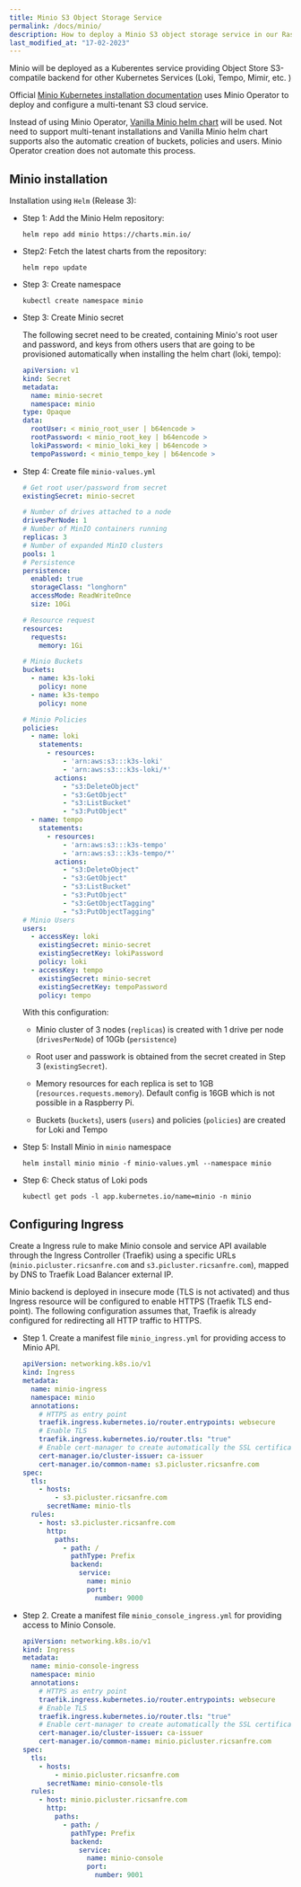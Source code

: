 ```yaml
---
title: Minio S3 Object Storage Service
permalink: /docs/minio/
description: How to deploy a Minio S3 object storage service in our Raspberry Pi Kubernetes Cluster.
last_modified_at: "17-02-2023"
---
```


Minio will be deployed as a Kuberentes service providing Object Store S3-compatile backend for other Kubernetes Services (Loki, Tempo, Mimir, etc. )

Official [Minio Kubernetes installation documentation](https://min.io/docs/minio/kubernetes/upstream/index.html) uses Minio Operator to deploy and configure a multi-tenant S3 cloud service.

Instead of using Minio Operator, [Vanilla Minio helm chart](https://github.com/minio/minio/tree/master/helm/minio) will be used. Not need to support multi-tenant installations and Vanilla Minio helm chart supports also the automatic creation of buckets, policies and users. Minio Operator creation does not automate this process.


## Minio installation


Installation using `Helm` (Release 3):

- Step 1: Add the Minio Helm repository:

  ```shell
  helm repo add minio https://charts.min.io/
  ```
- Step2: Fetch the latest charts from the repository:

  ```shell
  helm repo update
  ```
- Step 3: Create namespace

  ```shell
  kubectl create namespace minio
  ```

- Step 3: Create Minio secret


  The following secret need to be created, containing Minio's root user and password, and keys from others users that are going to be provisioned automatically when installing the helm chart (loki, tempo):
  ```yml
  apiVersion: v1
  kind: Secret
  metadata:
    name: minio-secret
    namespace: minio
  type: Opaque
  data:
    rootUser: < minio_root_user | b64encode >
    rootPassword: < minio_root_key | b64encode >
    lokiPassword: < minio_loki_key | b64encode >
    tempoPassword: < minio_tempo_key | b64encode >
  ```


- Step 4: Create file `minio-values.yml`

  ```yml
  # Get root user/password from secret
  existingSecret: minio-secret

  # Number of drives attached to a node
  drivesPerNode: 1
  # Number of MinIO containers running
  replicas: 3
  # Number of expanded MinIO clusters
  pools: 1
  # Persistence
  persistence:
    enabled: true
    storageClass: "longhorn"
    accessMode: ReadWriteOnce
    size: 10Gi

  # Resource request
  resources:
    requests:
      memory: 1Gi

  # Minio Buckets
  buckets:
    - name: k3s-loki
      policy: none
    - name: k3s-tempo
      policy: none

  # Minio Policies
  policies:
    - name: loki
      statements:
        - resources:
            - 'arn:aws:s3:::k3s-loki'
            - 'arn:aws:s3:::k3s-loki/*'
          actions:
            - "s3:DeleteObject"
            - "s3:GetObject"
            - "s3:ListBucket"
            - "s3:PutObject"
    - name: tempo
      statements:
        - resources:
            - 'arn:aws:s3:::k3s-tempo'
            - 'arn:aws:s3:::k3s-tempo/*'
          actions:
            - "s3:DeleteObject"
            - "s3:GetObject"
            - "s3:ListBucket"
            - "s3:PutObject"
            - "s3:GetObjectTagging"
            - "s3:PutObjectTagging"
  # Minio Users
  users:
    - accessKey: loki
      existingSecret: minio-secret
      existingSecretKey: lokiPassword
      policy: loki
    - accessKey: tempo
      existingSecret: minio-secret
      existingSecretKey: tempoPassword
      policy: tempo
  ```

  With this configuration:

  - Minio cluster of 3 nodes (`replicas`) is created with 1 drive per node (`drivesPerNode`) of 10Gb (`persistence`)

  - Root user and passwork is obtained from the secret created in Step 3 (`existingSecret`).

  - Memory resources for each replica is set to 1GB (`resources.requests.memory`). Default config is 16GB which is not possible in a Raspberry Pi.

  - Buckets (`buckets`), users (`users`) and policies (`policies`) are created for Loki and Tempo

- Step 5: Install Minio in `minio` namespace
  ```shell
  helm install minio minio -f minio-values.yml --namespace minio
  ```
- Step 6: Check status of Loki pods
  ```shell
  kubectl get pods -l app.kubernetes.io/name=minio -n minio
  ```


## Configuring Ingress

Create a Ingress rule to make Minio console and service API available through the Ingress Controller (Traefik) using a specific URLs (`minio.picluster.ricsanfre.com` and `s3.picluster.ricsanfre.com`), mapped by DNS to Traefik Load Balancer external IP.

Minio backend is deployed in insecure mode (TLS is not activated) and thus Ingress resource will be configured to enable HTTPS (Traefik TLS end-point). The following configuration assumes that, Traefik is already configured for redirecting all HTTP traffic to HTTPS.


- Step 1. Create a manifest file `minio_ingress.yml` for providing access to Minio API.

  ```yml
  apiVersion: networking.k8s.io/v1
  kind: Ingress
  metadata:
    name: minio-ingress
    namespace: minio
    annotations:
      # HTTPS as entry point
      traefik.ingress.kubernetes.io/router.entrypoints: websecure
      # Enable TLS
      traefik.ingress.kubernetes.io/router.tls: "true"
      # Enable cert-manager to create automatically the SSL certificate and store in Secret
      cert-manager.io/cluster-issuer: ca-issuer
      cert-manager.io/common-name: s3.picluster.ricsanfre.com
  spec:
    tls:
      - hosts:
          - s3.picluster.ricsanfre.com
        secretName: minio-tls
    rules:
      - host: s3.picluster.ricsanfre.com
        http:
          paths:
            - path: /
              pathType: Prefix
              backend:
                service:
                  name: minio
                  port:
                    number: 9000
  ```

- Step 2. Create a manifest file `minio_console_ingress.yml` for providing access to Minio Console.

  ```yml
  apiVersion: networking.k8s.io/v1
  kind: Ingress
  metadata:
    name: minio-console-ingress
    namespace: minio
    annotations:
      # HTTPS as entry point
      traefik.ingress.kubernetes.io/router.entrypoints: websecure
      # Enable TLS
      traefik.ingress.kubernetes.io/router.tls: "true"
      # Enable cert-manager to create automatically the SSL certificate and store in Secret
      cert-manager.io/cluster-issuer: ca-issuer
      cert-manager.io/common-name: minio.picluster.ricsanfre.com
  spec:
    tls:
      - hosts:
          - minio.picluster.ricsanfre.com
        secretName: minio-console-tls
    rules:
      - host: minio.picluster.ricsanfre.com
        http:
          paths:
            - path: /
              pathType: Prefix
              backend:
                service:
                  name: minio-console
                  port:
                    number: 9001
```